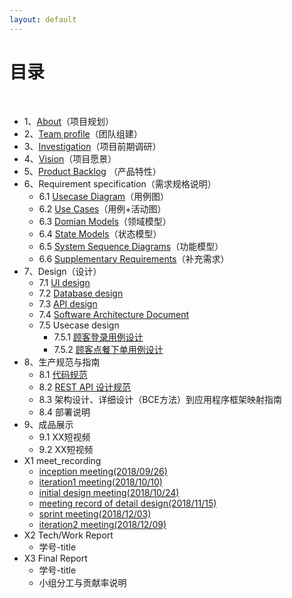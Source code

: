 ```yaml
---
layout: default
---
```


# [](#TOC)目录

&nbsp;&nbsp; 

* 1、[About](01-about)（项目规划）
* 2、[Team profile](02-team-profile)（团队组建）
* 3、[Investigation](03-investigation)（项目前期调研）
* 4、[Vision](04-vision)（项目愿景）
* 5、[Product Backlog](05-backlog) （产品特性）
* 6、Requirement specification（需求规格说明）
    - 6.1 [Usecase Diagram](06-01-use-case-diagram)（用例图）
    - 6.2 [Use Cases](06-02-use-case)（用例+活动图）
    - 6.3 [Domian Models](06-03-domain)（领域模型）
    - 6.4 [State Models](06-04-statement)（状态模型）
    - 6.5 [System Sequence Diagrams](06-05-System-Sequence-Diagram)（功能模型）
    - 6.6 [Supplementary Requirements](06-06-supplementary-requirement)（补充需求）
* 7、Design（设计）
    - 7.1 [UI design](07-01-ui-design)
    - 7.2 [Database design](07-02-database-design)
    - 7.3 [API design](https://app.swaggerhub.com/apis/micblo/gogo-food/1.0.0)
    - 7.4 [Software Architecture Document](07-04-architecture-doc)
    - 7.5 Usecase design
         - 7.5.1 [顾客登录用例设计](07-05-01-customer-login-case)
         - 7.5.2 [顾客点餐下单用例设计](07-05-02-order-case)
* 8、生产规范与指南
    - 8.1 [代码规范](08-01-coding-rules)
    - 8.2 [REST API 设计规范](08-02-restful-api-rules)
    - 8.3 架构设计、详细设计（BCE方法）到应用程序框架映射指南
    - 8.4 部署说明
* 9、成品展示
    - 9.1 XX短视频
    - 9.2 XX短视频
* X1 meet_recording
    - [inception meeting(2018/09/26)](inception-meeting)
    - [iteration1 meeting(2018/10/10)](Meeting-Record-of-Iteration1)
    - [initial design meeting(2018/10/24)](Meeting-Record-of-Initial-Design)
    - [meeting record of detail design(2018/11/15)](Meeting-Record-of-detail-Design)
    - [sprint meeting(2018/12/03)](Sprint-Meeting-Record)
    - [iteration2 meeting(2018/12/09)](iteration2-review-meeting)
* X2 Tech/Work Report
    - 学号-title
* X3 Final Report
    - 学号-title
    - 小组分工与贡献率说明
